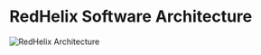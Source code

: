 # RedHelix Software Architecture
![RedHelix Architecture](https://rawgit.com/RedHelixOrg/RedHelix-1/master/doc/redhelix-toplevel-architecture-1.svg)